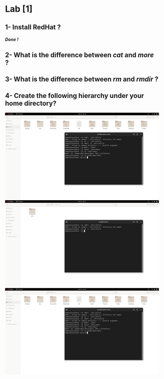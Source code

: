 # Lab [1]

## 1- Install RedHat ?
##### Done !

## 2- What is the difference between ***cat*** and ***more*** ?
##### 

## 3- What is the difference between ***rm*** and ***rmdir*** ?
##### 

## 4- Create the following hierarchy under your home directory?
![Q4](./Pics/4.png)
![Q4](./Pics/4.1.png)
![Q4](./Pics/4.2.png)


